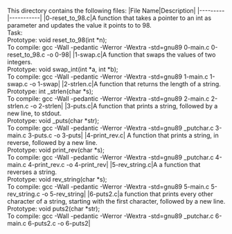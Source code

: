 This directory contains the following files:
|File Name|Description|
|---------|-----------|
|0-reset_to_98.c|A  function that takes a pointer to an int as parameter and updates the value it points to to 98. <br> Task: <br> Prototype: void reset_to_98(int *n); <br> To compile: gcc -Wall -pedantic -Werror -Wextra -std=gnu89 0-main.c 0-reset_to_98.c -o 0-98|
|1-swap.c|A function that swaps the values of two integers. <br> Prototype: void swap_int(int *a, int *b); <br> To compile: gcc -Wall -pedantic -Werror -Wextra -std=gnu89 1-main.c 1-swap.c -o 1-swap|
|2-strlen.c|A function that returns the length of a string.<br> Prototype: int _strlen(char *s);<br> To compile: gcc -Wall -pedantic -Werror -Wextra -std=gnu89 2-main.c 2-strlen.c -o 2-strlen|
|3-puts.c|A function that prints a string, followed by a new line, to stdout. <br> Prototype: void _puts(char *str); <br> To compile: gcc -Wall -pedantic -Werror -Wextra -std=gnu89 _putchar.c 3-main.c 3-puts.c -o 3-puts|
|4-print_rev.c| A  function that prints a string, in reverse, followed by a new line. <br> Prototype: void print_rev(char *s); <br> To compile: gcc -Wall -pedantic -Werror -Wextra -std=gnu89 _putchar.c 4-main.c 4-print_rev.c -o 4-print_rev|
|5-rev_string.c|A a function that reverses a string. <br> Prototype: void rev_string(char *s); <br> To compile: gcc -Wall -pedantic -Werror -Wextra -std=gnu89 5-main.c 5-rev_string.c -o 5-rev_string|
|6-puts2.c|a function that prints every other character of a string, starting with the first character, followed by a new line.<br>Prototype: void puts2(char *str); <br> To compile: gcc -Wall -pedantic -Werror -Wextra -std=gnu89 _putchar.c 6-main.c 6-puts2.c -o 6-puts2|
